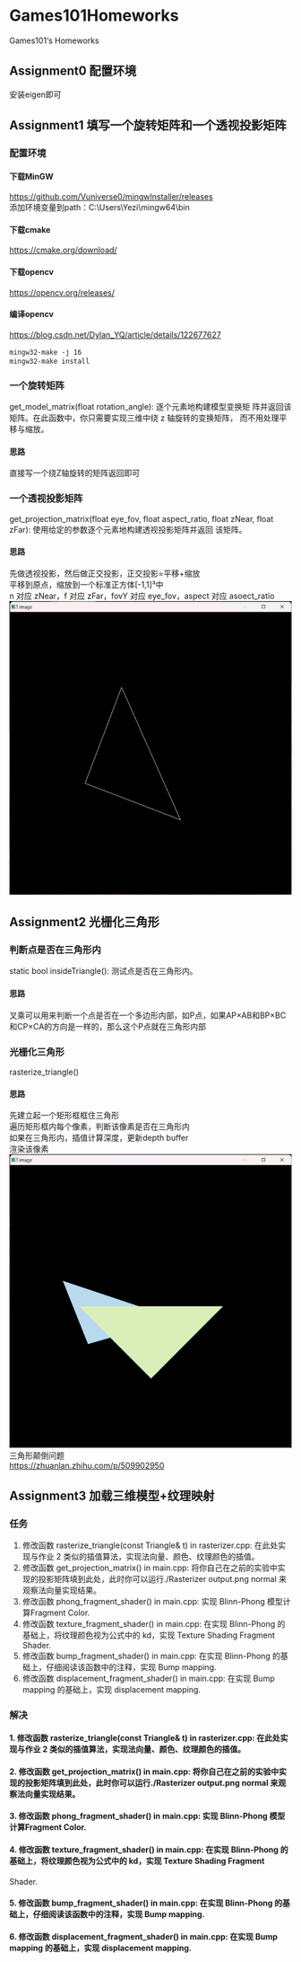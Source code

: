 # Games101Homeworks
Games101‘s Homeworks
## Assignment0 配置环境
安装eigen即可
## Assignment1 填写一个旋转矩阵和一个透视投影矩阵
### 配置环境
#### 下载MinGW
https://github.com/Vuniverse0/mingwInstaller/releases  
添加环境变量到path：C:\Users\Yezi\mingw64\bin
#### 下载cmake
https://cmake.org/download/
#### 下载opencv
https://opencv.org/releases/
#### 编译opencv
https://blog.csdn.net/Dylan_YQ/article/details/122677627
```
mingw32-make -j 16
mingw32-make install
```
### 一个旋转矩阵
get_model_matrix(float rotation_angle): 逐个元素地构建模型变换矩
阵并返回该矩阵。在此函数中，你只需要实现三维中绕 z 轴旋转的变换矩阵，
而不用处理平移与缩放。
#### 思路
直接写一个绕Z轴旋转的矩阵返回即可
### 一个透视投影矩阵
get_projection_matrix(float eye_fov, float aspect_ratio, float
zNear, float zFar): 使用给定的参数逐个元素地构建透视投影矩阵并返回
该矩阵。
#### 思路
先做透视投影，然后做正交投影，正交投影=平移+缩放  
平移到原点，缩放到一个标准正方体[-1,1]³中  
n 对应 zNear，f 对应 zFar，fovY 对应 eye_fov，aspect 对应 asoect_ratio  
![img.png](Assignment1/代码框架/img.png)
## Assignment2 光栅化三角形
### 判断点是否在三角形内
static bool insideTriangle(): 测试点是否在三角形内。
#### 思路
叉乘可以用来判断一个点是否在一个多边形内部，如P点，如果AP×AB和BP×BC和CP×CA的方向是一样的，那么这个P点就在三角形内部
### 光栅化三角形
rasterize_triangle()
#### 思路
先建立起一个矩形框框住三角形  
遍历矩形框内每个像素，判断该像素是否在三角形内  
如果在三角形内，插值计算深度，更新depth buffer  
渲染该像素
![img.png](Assignment2/代码框架/img.png)
三角形颠倒问题  
https://zhuanlan.zhihu.com/p/509902950
## Assignment3 加载三维模型+纹理映射
### 任务
1. 修改函数 rasterize_triangle(const Triangle& t) in rasterizer.cpp: 在此处实现与作业 2 类似的插值算法，实现法向量、颜色、纹理颜色的插值。
2. 修改函数 get_projection_matrix() in main.cpp: 将你自己在之前的实验中实现的投影矩阵填到此处，此时你可以运行./Rasterizer output.png normal 来观察法向量实现结果。
3. 修改函数 phong_fragment_shader() in main.cpp: 实现 Blinn-Phong 模型计算Fragment Color.
4. 修改函数 texture_fragment_shader() in main.cpp: 在实现 Blinn-Phong 的基础上，将纹理颜色视为公式中的 kd，实现 Texture Shading Fragment
   Shader.
5. 修改函数 bump_fragment_shader() in main.cpp: 在实现 Blinn-Phong 的基础上，仔细阅读该函数中的注释，实现 Bump mapping.
6. 修改函数 displacement_fragment_shader() in main.cpp: 在实现 Bump mapping 的基础上，实现 displacement mapping.
### 解决
#### 1. 修改函数 rasterize_triangle(const Triangle& t) in rasterizer.cpp: 在此处实现与作业 2 类似的插值算法，实现法向量、颜色、纹理颜色的插值。  

#### 2. 修改函数 get_projection_matrix() in main.cpp: 将你自己在之前的实验中实现的投影矩阵填到此处，此时你可以运行./Rasterizer output.png normal 来观察法向量实现结果。  

#### 3. 修改函数 phong_fragment_shader() in main.cpp: 实现 Blinn-Phong 模型计算Fragment Color.  

#### 4. 修改函数 texture_fragment_shader() in main.cpp: 在实现 Blinn-Phong 的基础上，将纹理颜色视为公式中的 kd，实现 Texture Shading Fragment
   Shader.  

#### 5. 修改函数 bump_fragment_shader() in main.cpp: 在实现 Blinn-Phong 的基础上，仔细阅读该函数中的注释，实现 Bump mapping.  

#### 6. 修改函数 displacement_fragment_shader() in main.cpp: 在实现 Bump mapping 的基础上，实现 displacement mapping.  
